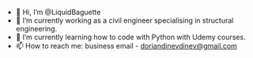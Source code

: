 - 👋 Hi, I’m @LiquidBaguette
- 👀 I’m currently working as a civil engineer specialising in structural engineering.
- 🌱 I’m currently learning how to code with Python with Udemy courses. 
- 📫 How to reach me: business email - doriandinevdinev@gmail.com

<!---
LiquidBaguette/LiquidBaguette is a ✨ special ✨ repository because its `README.md` (this file) appears on your GitHub profile.
You can click the Preview link to take a look at your changes.
--->
